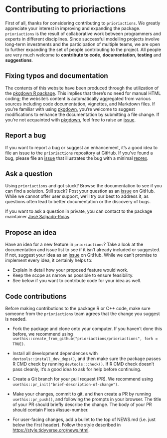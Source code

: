 Contributing to prioriactions
================

First of all, thanks for considering contributing to `prioriactions`. We
greatly appreciate your interest in improving and expanding the package.
`prioriactions` is the result of collaborative work between programmers
and experts in different disciplines. Since successful modelling
projects involve long-term investments and the participation of multiple
teams, we are open to further expanding the set of people contributing
to the project. All people are very much welcome to **contribute to
code**, **documentation**, **testing** and **suggestions**.

## Fixing typos and documentation

The contents of this website have been produced through the utilization
of the [pkgdown R package](https://pkgdown.r-lib.org/). This implies
that there’s no need for manual HTML coding; the website’s content is
automatically aggregated from various sources including code
documentation, vignettes, and Markdown files. If you’re familiar with
using [pkgdown](https://pkgdown.r-lib.org/), you’re welcome to suggest
modifications to enhance the documentation by submitting a file change.
If you’re not acquainted with [pkgdown](https://pkgdown.r-lib.org/),
feel free to raise an
[issue](https://github.com/prioriactions/prioriactions/issues).

## Report a bug

If you want to report a bug or suggest an enhancement, it’s a good idea
to file an issue to the `prioriactions` repository at GitHub. If you’ve
found a bug, please file an
[issue](https://github.com/prioriactions/prioriactions/issues) that
illustrates the bug with a minimal
[reprex](https://www.tidyverse.org/help/#reprex).

## Ask a question

Using `prioriactions` and got stuck? Browse the documentation to see if
you can find a solution. Still stuck? Post your question as an
[issue](https://github.com/prioriactions/prioriactions/issues) on
GitHub. While we cannot offer user support, we’ll try our best to
address it, as questions often lead to better documentation or the
discovery of bugs.

If you want to ask a question in private, you can contact to the package
maintainer [José Salgado-Rojas](mailto:jose.salgroj@gmail.com).

## Propose an idea

Have an idea for a new feature in `prioriactions`? Take a look at the
documentation and issue list to see if it isn’t already included or
suggested. If not, suggest your idea as an
[issue](https://github.com/prioriactions/prioriactions/issues) on
GitHub. While we can’t promise to implement every idea, it certainly
helps to:

- Explain in detail how your proposed feature would work.
- Keep the scope as narrow as possible to ensure feasibility.
- See below if you want to contribute code for your idea as well.

## Code contributions

Before making contributions to the package R or C++ code, make sure
someone from the `prioriactions` team agrees that the change you suggest
is needed.

- Fork the package and clone onto your computer. If you haven’t done
  this before, we recommend using
  `usethis::create_from_github("prioriactions/prioriactions", fork = TRUE)`.

- Install all development dependences with
  `devtools::install_dev_deps()`, and then make sure the package passes
  R CMD check by running `devtools::check()`. If R CMD check doesn’t
  pass cleanly, it’s a good idea to ask for help before continuing.

- Create a Git branch for your pull request (PR). We recommend using
  `usethis::pr_init("brief-description-of-change")`.

- Make your changes, commit to git, and then create a PR by running
  `usethis::pr_push()`, and following the prompts in your browser. The
  title of your PR should briefly describe the change. The body of your
  PR should contain Fixes \#issue-number.

- For user-facing changes, add a bullet to the top of NEWS.md (i.e. just
  below the first header). Follow the style described in
  <https://style.tidyverse.org/news.html>.
